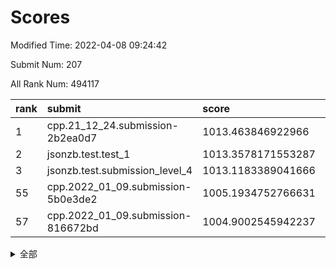# Scores

Modified Time: 2022-04-08 09:24:42

Submit Num: 207

All Rank Num: 494117

| rank |               submit               |       score        |       sigma        | pk_num |
| :--- | :--------------------------------- | :----------------- | :----------------- | :----- |
| 1    | cpp.21_12_24.submission-2b2ea0d7   | 1013.463846922966  | 0.7975749562010892 | 9546   |
| 2    | jsonzb.test.test_1                 | 1013.3578171553287 | 0.8064382288751721 | 9549   |
| 3    | jsonzb.test.submission_level_4     | 1013.1183389041666 | 0.816595407827478  | 9550   |
| 55   | cpp.2022_01_09.submission-5b0e3de2 | 1005.1934752766631 | 0.7297360893268067 | 9544   |
| 57   | cpp.2022_01_09.submission-816672bd | 1004.9002545942237 | 0.7040458943313728 | 9547   |


<details>
<summary>全部</summary>

| rank |                 submit                 |       score        |       sigma        | pk_num |
| :--- | :------------------------------------- | :----------------- | :----------------- | :----- |
| 1    | cpp.21_12_24.submission-2b2ea0d7       | 1013.463846922966  | 0.7975749562010892 | 9546   |
| 2    | jsonzb.test.test_1                     | 1013.3578171553287 | 0.8064382288751721 | 9549   |
| 3    | jsonzb.test.submission_level_4         | 1013.1183389041666 | 0.816595407827478  | 9550   |
| 4    | gobigger.level_3.submission_level_3_47 | 1011.9733339997608 | 0.7900819672047116 | 9552   |
| 5    | gobigger.level_3.submission_level_3_42 | 1011.5195195995377 | 0.7877889799934232 | 9547   |
| 6    | gobigger.level_3.submission_level_3_30 | 1011.4845072854415 | 0.7845767515607244 | 9545   |
| 7    | gobigger.level_3.submission_level_3_40 | 1010.8568519628805 | 0.7660453827738298 | 9553   |
| 8    | gobigger.level_3.submission_level_3_36 | 1010.7526690059283 | 0.7817130479010939 | 9548   |
| 9    | gobigger.level_3.submission_level_3_24 | 1010.7365795809234 | 0.7853469319926158 | 9551   |
| 10   | gobigger.level_3.submission_level_3_49 | 1010.7007701675016 | 0.7745303638237824 | 9547   |
| 11   | gobigger.level_3.submission_level_3_28 | 1010.694202221425  | 0.7529196587471385 | 9551   |
| 12   | gobigger.level_3.submission_level_3_2  | 1010.6788457750893 | 0.7499133358235497 | 9545   |
| 13   | gobigger.level_3.submission_level_3_16 | 1010.5926711866604 | 0.7624290655591693 | 9550   |
| 14   | gobigger.level_3.submission_level_3_26 | 1010.3844803035742 | 0.7383785467235829 | 9547   |
| 15   | gobigger.level_3.submission_level_3_1  | 1010.32916193575   | 0.754867503616575  | 9551   |
| 16   | gobigger.level_3.submission_level_3_43 | 1010.306854571487  | 0.77931974223991   | 9544   |
| 17   | gobigger.level_3.submission_level_3_46 | 1010.3035365267315 | 0.743018872614644  | 9552   |
| 18   | gobigger.level_3.submission_level_3_27 | 1010.2620362397415 | 0.7708515332943439 | 9548   |
| 19   | gobigger.level_3.submission_level_3_38 | 1010.2383513661991 | 0.7694954840286556 | 9550   |
| 20   | gobigger.level_3.submission_level_3_37 | 1010.1879697401388 | 0.7440483552690246 | 9549   |
| 21   | gobigger.level_3.submission_level_3_41 | 1010.1256130836415 | 0.7760836495428175 | 9547   |
| 22   | gobigger.level_3.submission_level_3_18 | 1010.1079802917671 | 0.746864506092559  | 9548   |
| 23   | gobigger.level_3.submission_level_3_19 | 1010.0465437520066 | 0.7501812211701222 | 9548   |
| 24   | gobigger.level_3.submission_level_3_3  | 1009.9899178030887 | 0.7727809481498706 | 9546   |
| 25   | gobigger.level_3.submission_level_3_48 | 1009.9764454180543 | 0.7559964615018667 | 9554   |
| 26   | gobigger.level_3.submission_level_3_10 | 1009.971359501692  | 0.771454432902116  | 9544   |
| 27   | gobigger.level_3.submission_level_3_35 | 1009.9600358769034 | 0.7542783854627187 | 9550   |
| 28   | gobigger.level_3.submission_level_3_15 | 1009.9572470137107 | 0.7435838939731155 | 9543   |
| 29   | gobigger.level_3.submission_level_3_32 | 1009.9539325699388 | 0.7638224782958546 | 9549   |
| 30   | gobigger.level_3.submission_level_3_23 | 1009.9238516238825 | 0.7584614104942016 | 9548   |
| 31   | gobigger.level_3.submission_level_3_12 | 1009.8298640382654 | 0.7635004639357031 | 9548   |
| 32   | gobigger.level_3.submission_level_3_39 | 1009.8260743559109 | 0.7576932980820316 | 9552   |
| 33   | gobigger.level_3.submission_level_3_14 | 1009.7979849458299 | 0.7832517084720769 | 9554   |
| 34   | gobigger.level_3.submission_level_3_22 | 1009.7211579656681 | 0.7362423078552922 | 9544   |
| 35   | gobigger.level_3.submission_level_3_9  | 1009.698618087187  | 0.7484051886166663 | 9545   |
| 36   | gobigger.level_3.submission_level_3_31 | 1009.6644370916463 | 0.7409024485369693 | 9550   |
| 37   | gobigger.level_3.submission_level_3_13 | 1009.6328964849168 | 0.7410524420180028 | 9550   |
| 38   | gobigger.level_3.submission_level_3_21 | 1009.5200484029065 | 0.769710819863685  | 9548   |
| 39   | gobigger.level_3.submission_level_3_0  | 1009.4980368759723 | 0.7758134483571765 | 9549   |
| 40   | gobigger.level_3.submission_level_3_20 | 1009.4335812893931 | 0.7482006245226533 | 9545   |
| 41   | gobigger.level_3.submission_level_3_45 | 1009.3846076268497 | 0.751715367043921  | 9547   |
| 42   | gobigger.level_3.submission_level_3_25 | 1009.3587967705664 | 0.7511982618196081 | 9553   |
| 43   | gobigger.level_3.submission_level_3_4  | 1009.3197943917586 | 0.7371267530973306 | 9554   |
| 44   | gobigger.level_3.submission_level_3_33 | 1009.2058619888875 | 0.757916267743243  | 9553   |
| 45   | gobigger.level_3.submission_level_3_7  | 1009.1986725860024 | 0.7295835423130409 | 9552   |
| 46   | gobigger.level_3.submission_level_3_29 | 1009.126864710749  | 0.7545148381011805 | 9549   |
| 47   | gobigger.level_3.submission_level_3_17 | 1009.0749209435882 | 0.7484026780338543 | 9546   |
| 48   | gobigger.level_3.submission_level_3_5  | 1009.0543261110944 | 0.7646514283843866 | 9546   |
| 49   | gobigger.level_3.submission_level_3_11 | 1008.8609117777535 | 0.7443902500688787 | 9547   |
| 50   | gobigger.level_3.submission_level_3_44 | 1008.7077509115285 | 0.721194178394785  | 9547   |
| 51   | gobigger.level_3.submission_level_3_6  | 1008.289838668719  | 0.7423549059651863 | 9556   |
| 52   | gobigger.level_3.submission_level_3_8  | 1008.2666593867566 | 0.7323793499031508 | 9552   |
| 53   | gobigger.level_3.submission_level_3_34 | 1007.897953042706  | 0.7342178661044031 | 9545   |
| 54   | gobigger.level_1.submission_level_1_10 | 1005.7643051854769 | 0.7080883201681213 | 9549   |
| 55   | cpp.2022_01_09.submission-5b0e3de2     | 1005.1934752766631 | 0.7297360893268067 | 9544   |
| 56   | gobigger.level_1.submission_level_1_48 | 1005.0392851240748 | 0.7333768375261798 | 9546   |
| 57   | cpp.2022_01_09.submission-816672bd     | 1004.9002545942237 | 0.7040458943313728 | 9547   |
| 58   | gobigger.level_1.submission_level_1_25 | 1004.3250036750982 | 0.7180865412165955 | 9551   |
| 59   | gobigger.level_1.submission_level_1_31 | 1004.3079190847579 | 0.703912609748016  | 9549   |
| 60   | gobigger.level_1.submission_level_1_41 | 1004.2619663358915 | 0.7196875949653245 | 9544   |
| 61   | gobigger.level_1.submission_level_1_38 | 1004.1400997159574 | 0.7171601490036024 | 9548   |
| 62   | gobigger.level_1.submission_level_1_43 | 1004.0650749929129 | 0.7115108409360466 | 9550   |
| 63   | gobigger.level_1.submission_level_1_19 | 1004.037780876867  | 0.7164189688926959 | 9550   |
| 64   | gobigger.level_1.submission_level_1_45 | 1003.9565564893267 | 0.7255550565652741 | 9553   |
| 65   | gobigger.level_1.submission_level_1_21 | 1003.7803683547817 | 0.7085130339477705 | 9543   |
| 66   | gobigger.level_1.submission_level_1_49 | 1003.7375880496415 | 0.710948887352668  | 9550   |
| 67   | gobigger.level_1.submission_level_1_3  | 1003.7031812340701 | 0.7145208920967588 | 9550   |
| 68   | gobigger.level_1.submission_level_1_33 | 1003.6559653704257 | 0.7212629736873892 | 9546   |
| 69   | gobigger.level_1.submission_level_1_2  | 1003.550935915412  | 0.7059230446057236 | 9548   |
| 70   | gobigger.level_1.submission_level_1_28 | 1003.4926438705128 | 0.714487046094369  | 9546   |
| 71   | gobigger.level_1.submission_level_1_6  | 1003.4217998037761 | 0.7104533289109866 | 9547   |
| 72   | gobigger.level_1.submission_level_1_14 | 1003.4186121002666 | 0.7013755877249629 | 9548   |
| 73   | gobigger.level_1.submission_level_1_7  | 1003.3761988383134 | 0.7214443242160355 | 9545   |
| 74   | gobigger.level_1.submission_level_1_32 | 1003.3627365036316 | 0.7127421361285184 | 9549   |
| 75   | gobigger.level_1.submission_level_1_17 | 1003.3453793670234 | 0.7250284367679292 | 9551   |
| 76   | gobigger.level_1.submission_level_1_11 | 1003.3149615941811 | 0.7124691506747094 | 9544   |
| 77   | gobigger.level_1.submission_level_1_40 | 1003.2844507210121 | 0.7162379020842551 | 9550   |
| 78   | gobigger.level_1.submission_level_1_30 | 1003.2831687010046 | 0.7316074432770522 | 9546   |
| 79   | gobigger.level_1.submission_level_1_0  | 1003.2348622978334 | 0.7202003342488702 | 9539   |
| 80   | gobigger.level_1.submission_level_1_9  | 1003.2272837980694 | 0.7204007958348535 | 9545   |
| 81   | gobigger.level_1.submission_level_1_15 | 1003.2036249876098 | 0.7181557249947343 | 9551   |
| 82   | gobigger.level_1.submission_level_1_16 | 1003.1925775888003 | 0.7151260581765365 | 9544   |
| 83   | gobigger.level_1.submission_level_1_22 | 1003.1900637786258 | 0.7277080903005954 | 9548   |
| 84   | gobigger.level_1.submission_level_1_46 | 1003.1325506389676 | 0.7064714986101789 | 9544   |
| 85   | gobigger.level_1.submission_level_1_35 | 1003.0358115290599 | 0.7170442138243498 | 9547   |
| 86   | gobigger.level_1.submission_level_1_5  | 1003.0013766946449 | 0.7133560876681332 | 9549   |
| 87   | gobigger.level_1.submission_level_1_23 | 1002.9846543278165 | 0.7127662233517569 | 9553   |
| 88   | gobigger.level_1.submission_level_1_12 | 1002.9409166015582 | 0.7290577447946758 | 9550   |
| 89   | gobigger.level_1.submission_level_1_4  | 1002.851400863605  | 0.7234602456348855 | 9547   |
| 90   | gobigger.level_1.submission_level_1_36 | 1002.7666175169239 | 0.7170800044325301 | 9548   |
| 91   | gobigger.level_1.submission_level_1_37 | 1002.7654580542267 | 0.7195269362883885 | 9550   |
| 92   | gobigger.level_1.submission_level_1_29 | 1002.7265069125348 | 0.7059333192107831 | 9551   |
| 93   | gobigger.level_1.submission_level_1_20 | 1002.6467911908551 | 0.7162496496492311 | 9543   |
| 94   | gobigger.level_1.submission_level_1_34 | 1002.6120556265278 | 0.701332762411394  | 9548   |
| 95   | gobigger.level_1.submission_level_1_27 | 1002.5584517010421 | 0.7131442503760603 | 9549   |
| 96   | gobigger.level_1.submission_level_1_8  | 1002.4825201492085 | 0.7111929689654676 | 9549   |
| 97   | gobigger.level_1.submission_level_1_26 | 1002.4361992368816 | 0.7100707728553316 | 9546   |
| 98   | gobigger.level_1.submission_level_1_39 | 1002.4057786479653 | 0.7086513144460252 | 9551   |
| 99   | gobigger.level_1.submission_level_1_13 | 1002.3482753887596 | 0.7155896643192974 | 9545   |
| 100  | gobigger.level_1.submission_level_1_18 | 1002.3108376536611 | 0.7169564066272609 | 9546   |
| 101  | gobigger.level_1.submission_level_1_42 | 1002.3079836256861 | 0.7080381319996298 | 9552   |
| 102  | gobigger.level_1.submission_level_1_44 | 1002.0635559873259 | 0.704164565321638  | 9549   |
| 103  | gobigger.level_1.submission_level_1_1  | 1001.9292474899197 | 0.7157259505155423 | 9550   |
| 104  | gobigger.level_1.submission_level_1_24 | 1001.8616739038705 | 0.7113459774525006 | 9550   |
| 105  | gobigger.level_1.submission_level_1_47 | 1001.7812798917844 | 0.703597058290525  | 9550   |
| 106  | gobigger.random.submission_random_22   | 997.387189087245   | 0.7173698176488158 | 9542   |
| 107  | gobigger.random.submission_random_18   | 997.2613434704674  | 0.709238772233346  | 9551   |
| 108  | gobigger.random.submission_random_36   | 997.0883430426951  | 0.7091938952173681 | 9545   |
| 109  | gobigger.random.submission_random_15   | 996.9624188798573  | 0.7157405210669222 | 9553   |
| 110  | gobigger.random.submission_random_34   | 996.9619737966046  | 0.7112230699173318 | 9547   |
| 111  | gobigger.random.submission_random_49   | 996.8819941750901  | 0.7044496909992699 | 9549   |
| 112  | gobigger.random.submission_random_20   | 996.8787035980815  | 0.7146253616718412 | 9550   |
| 113  | gobigger.random.submission_random_1    | 996.8520863045635  | 0.7140569500755681 | 9544   |
| 114  | gobigger.random.submission_random_3    | 996.6002942120888  | 0.7113061740110375 | 9555   |
| 115  | gobigger.random.submission_random_12   | 996.5971387865168  | 0.7162927393051426 | 9545   |
| 116  | gobigger.random.submission_random_17   | 996.5873327971487  | 0.7093028729250207 | 9549   |
| 117  | gobigger.random.submission_random_43   | 996.4316624206468  | 0.7081370990938778 | 9543   |
| 118  | gobigger.random.submission_random_21   | 996.417722146573   | 0.7010335973997665 | 9548   |
| 119  | gobigger.random.submission_random_40   | 996.3936476773812  | 0.70501260431675   | 9551   |
| 120  | gobigger.random.submission_random_25   | 996.3787655982123  | 0.7048471197095658 | 9548   |
| 121  | gobigger.random.submission_random_39   | 996.3159014719556  | 0.7103578910943743 | 9551   |
| 122  | gobigger.random.submission_random_9    | 996.307056886998   | 0.7092334293301651 | 9548   |
| 123  | gobigger.random.submission_random_5    | 996.2942407089962  | 0.702441065943631  | 9548   |
| 124  | gobigger.random.submission_random_44   | 996.289145224753   | 0.7224794934406965 | 9550   |
| 125  | gobigger.random.submission_random_4    | 996.2031679142552  | 0.7055751671516561 | 9547   |
| 126  | gobigger.random.submission_random_8    | 996.1670120628028  | 0.7137773041823644 | 9546   |
| 127  | gobigger.random.submission_random_0    | 996.1641436379731  | 0.7063555857391244 | 9543   |
| 128  | gobigger.random.submission_random_33   | 996.1582592107887  | 0.7075040676215327 | 9541   |
| 129  | gobigger.random.submission_random_26   | 996.1466483728651  | 0.7228532642914441 | 9546   |
| 130  | gobigger.random.submission_random_14   | 996.1323792243742  | 0.6997349771517105 | 9548   |
| 131  | gobigger.random.submission_random_28   | 996.1097612598442  | 0.709884564799645  | 9543   |
| 132  | gobigger.random.submission_random_16   | 996.0759357670586  | 0.7050816506896054 | 9551   |
| 133  | gobigger.random.submission_random_35   | 996.0463911251918  | 0.707302181649056  | 9547   |
| 134  | gobigger.random.submission_random_42   | 996.0261756469636  | 0.7217859789847646 | 9545   |
| 135  | gobigger.random.submission_random_37   | 995.8983132672345  | 0.7073997051647931 | 9550   |
| 136  | gobigger.random.submission_random_45   | 995.8963314364571  | 0.7088949117764853 | 9548   |
| 137  | gobigger.random.submission_random_2    | 995.8892657034702  | 0.7009291209210452 | 9549   |
| 138  | gobigger.random.submission_random_29   | 995.8783184494358  | 0.7123784904019062 | 9547   |
| 139  | gobigger.random.submission_random_7    | 995.777355512789   | 0.7189450118149117 | 9550   |
| 140  | gobigger.random.submission_random_48   | 995.6781123574735  | 0.7226480718924404 | 9553   |
| 141  | gobigger.random.submission_random_11   | 995.5469278565581  | 0.7005361144035016 | 9549   |
| 142  | gobigger.random.submission_random_6    | 995.5119041255036  | 0.6993165035613762 | 9550   |
| 143  | gobigger.random.submission_random_38   | 995.468659492558   | 0.7168317495519722 | 9554   |
| 144  | gobigger.random.submission_random_24   | 995.4681322743862  | 0.7053852842870622 | 9551   |
| 145  | gobigger.random.submission_random_41   | 995.3785045784134  | 0.7229075543744495 | 9545   |
| 146  | gobigger.random.submission_random_27   | 995.3516893551122  | 0.6997541938188707 | 9553   |
| 147  | gobigger.random.submission_random_46   | 995.3302897550107  | 0.7070699392953654 | 9548   |
| 148  | gobigger.random.submission_random_23   | 995.3170168132561  | 0.7120332101758804 | 9545   |
| 149  | gobigger.random.submission_random_31   | 995.185861127697   | 0.7125518523948724 | 9546   |
| 150  | gobigger.random.submission_random_13   | 995.0325103892823  | 0.7238702221785562 | 9542   |
| 151  | gobigger.random.submission_random_10   | 994.9453236713521  | 0.7214253823408305 | 9543   |
| 152  | gobigger.random.submission_random_47   | 994.6179250218939  | 0.7117996006691911 | 9550   |
| 153  | gobigger.random.submission_random_30   | 994.5437969987569  | 0.7116638645679093 | 9549   |
| 154  | gobigger.level_2.submission_level_2_44 | 994.5245355889597  | 0.710245702483428  | 9550   |
| 155  | gobigger.random.submission_random_32   | 994.5144130891643  | 0.7173048708570613 | 9551   |
| 156  | gobigger.random.submission_random_19   | 994.4607259199383  | 0.7258241381562792 | 9552   |
| 157  | gobigger.level_2.submission_level_2_25 | 994.2260908117407  | 0.7280885307360927 | 9552   |
| 158  | gobigger.level_2.submission_level_2_4  | 993.7601775916905  | 0.7198368920647842 | 9549   |
| 159  | gobigger.level_2.submission_level_2_21 | 993.5252873942669  | 0.7390021478048822 | 9545   |
| 160  | gobigger.level_2.submission_level_2_42 | 993.5161243112539  | 0.7349936686669053 | 9551   |
| 161  | gobigger.level_2.submission_level_2_29 | 993.508384866175   | 0.7486205366318257 | 9546   |
| 162  | gobigger.level_2.submission_level_2_46 | 993.4994483673947  | 0.7265708227241533 | 9549   |
| 163  | gobigger.level_2.submission_level_2_11 | 993.4590325021306  | 0.7306219284265169 | 9545   |
| 164  | gobigger.level_2.submission_level_2_20 | 993.436867153795   | 0.7371960020794863 | 9545   |
| 165  | gobigger.level_2.submission_level_2_47 | 993.4342415495674  | 0.753275744865561  | 9548   |
| 166  | gobigger.level_2.submission_level_2_15 | 993.414554275481   | 0.7247870000881609 | 9546   |
| 167  | gobigger.level_2.submission_level_2_10 | 993.3921166115546  | 0.7393184849510464 | 9546   |
| 168  | gobigger.level_2.submission_level_2_33 | 993.3756267423231  | 0.7474069522901136 | 9547   |
| 169  | gobigger.level_2.submission_level_2_40 | 993.268963049819   | 0.7285301220800967 | 9546   |
| 170  | gobigger.level_2.submission_level_2_0  | 993.2663070144387  | 0.7517223340715588 | 9546   |
| 171  | gobigger.level_2.submission_level_2_12 | 993.2367545159484  | 0.7370872203272933 | 9553   |
| 172  | gobigger.level_2.submission_level_2_18 | 993.2251151754243  | 0.7560094222597403 | 9550   |
| 173  | gobigger.level_2.submission_level_2_14 | 993.0251523573384  | 0.725894827885825  | 9547   |
| 174  | gobigger.level_2.submission_level_2_13 | 992.9152573119727  | 0.7320272195208466 | 9547   |
| 175  | gobigger.level_2.submission_level_2_41 | 992.8642421886545  | 0.7395267675092034 | 9547   |
| 176  | gobigger.level_2.submission_level_2_8  | 992.8279017192559  | 0.7547200032252765 | 9543   |
| 177  | gobigger.level_2.submission_level_2_22 | 992.5784535088125  | 0.7471016599719041 | 9546   |
| 178  | gobigger.level_2.submission_level_2_5  | 992.4276930507995  | 0.7378693223886545 | 9548   |
| 179  | gobigger.level_2.submission_level_2_45 | 992.4213320851486  | 0.731537950055293  | 9549   |
| 180  | gobigger.level_2.submission_level_2_23 | 992.4197631411613  | 0.7415150105668191 | 9541   |
| 181  | gobigger.level_2.submission_level_2_43 | 992.3605731818991  | 0.7265962895897706 | 9546   |
| 182  | gobigger.level_2.submission_level_2_39 | 992.3153792534422  | 0.739674847590271  | 9551   |
| 183  | gobigger.level_2.submission_level_2_6  | 992.3127157624722  | 0.7422964937568199 | 9547   |
| 184  | gobigger.level_2.submission_level_2_3  | 992.0997480234998  | 0.779799810733456  | 9549   |
| 185  | gobigger.level_2.submission_level_2_37 | 992.0434554069592  | 0.7429087490851476 | 9549   |
| 186  | gobigger.level_2.submission_level_2_35 | 992.0241801747663  | 0.7480746026103476 | 9551   |
| 187  | gobigger.level_2.submission_level_2_19 | 992.0001019039821  | 0.745007632631338  | 9549   |
| 188  | gobigger.level_2.submission_level_2_49 | 991.8879187547257  | 0.7300001361331055 | 9548   |
| 189  | gobigger.level_2.submission_level_2_16 | 991.8053884073692  | 0.7508948606868607 | 9551   |
| 190  | gobigger.level_2.submission_level_2_31 | 991.7768090670753  | 0.738392564613345  | 9550   |
| 191  | gobigger.level_2.submission_level_2_28 | 991.737863575392   | 0.7593028939305785 | 9548   |
| 192  | gobigger.level_2.submission_level_2_34 | 991.709900737195   | 0.750194735070224  | 9548   |
| 193  | gobigger.level_2.submission_level_2_30 | 991.6253111189774  | 0.7644054491083802 | 9551   |
| 194  | gobigger.level_2.submission_level_2_36 | 991.5482188010559  | 0.7623054477618492 | 9553   |
| 195  | gobigger.level_2.submission_level_2_1  | 991.5321690148961  | 0.7504342626489217 | 9547   |
| 196  | gobigger.level_2.submission_level_2_24 | 991.4509348435441  | 0.755677559019791  | 9548   |
| 197  | gobigger.level_2.submission_level_2_32 | 991.2662501206629  | 0.7612744366479851 | 9547   |
| 198  | gobigger.level_2.submission_level_2_9  | 991.0950037950292  | 0.7476772397448601 | 9544   |
| 199  | gobigger.level_2.submission_level_2_38 | 990.9352627873724  | 0.7602302665828485 | 9551   |
| 200  | gobigger.level_2.submission_level_2_17 | 990.8576191159433  | 0.7703293294980955 | 9547   |
| 201  | gobigger.level_2.submission_level_2_27 | 990.7821802100448  | 0.7410617188981494 | 9547   |
| 202  | gobigger.level_2.submission_level_2_2  | 990.6303008979642  | 0.7499228340295472 | 9549   |
| 203  | gobigger.level_2.submission_level_2_48 | 990.4951966943757  | 0.7538370149861402 | 9548   |
| 204  | gobigger.level_2.submission_level_2_26 | 990.442526304264   | 0.7640652894100073 | 9544   |
| 205  | gobigger.level_2.submission_level_2_7  | 989.5375375255088  | 0.7769116350347968 | 9552   |
| 206  | gobigger.none.submission_none_1        | 977.4257371569289  | 1.3317682294945012 | 9555   |
| 207  | gobigger.none.submission_none_0        | 976.7161456338241  | 1.3001397742463452 | 9548   |

</details>